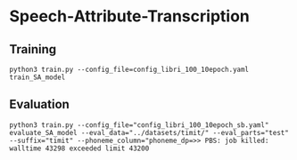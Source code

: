 # Speech-Attribute-Transcription
## Training
```
python3 train.py --config_file=config_libri_100_10epoch.yaml train_SA_model
```
## Evaluation
```
python3 train.py --config_file="config_libri_100_10epoch_sb.yaml" evaluate_SA_model --eval_data="../datasets/timit/" --eval_parts="test" --suffix="timit" --phoneme_column="phoneme_dp=>> PBS: job killed: walltime 43298 exceeded limit 43200
```
